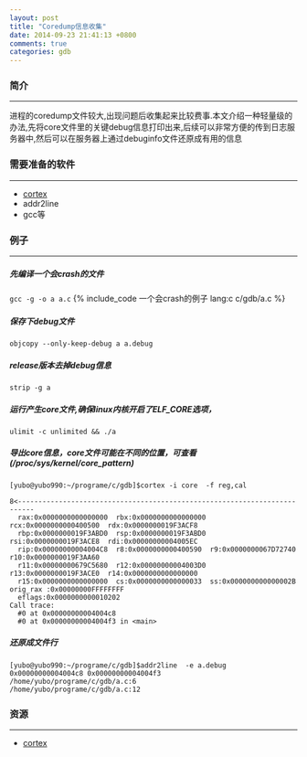 ```yaml
---
layout: post
title: "Coredump信息收集"
date: 2014-09-23 21:41:13 +0800
comments: true
categories: gdb
---
```


### 简介
---
进程的coredump文件较大,出现问题后收集起来比较费事.本文介绍一种轻量级的办法,先将core文件里的关键debug信息打印出来,后续可以非常方便的传到日志服务器中,然后可以在服务器上通过debuginfo文件还原成有用的信息

### 需要准备的软件
---
* [cortex]
* addr2line
* gcc等

<!--more-->

### 例子
---

##### 先编译一个会crash的文件

`gcc -g -o a a.c`
{% include_code 一个会crash的例子 lang:c c/gdb/a.c %}

##### 保存下debug文件

`objcopy --only-keep-debug a a.debug`

##### release版本去掉debug信息

`strip -g a`

##### 运行产生core文件,确保linux内核开启了ELF_CORE选项，

`ulimit -c unlimited && ./a`

##### 导出core信息，core文件可能在不同的位置，可查看(/proc/sys/kernel/core_pattern)

```
[yubo@yubo990:~/programe/c/gdb]$cortex -i core  -f reg,cal

8<--------------------------------------------------------------------------
  rax:0x0000000000000000  rbx:0x0000000000000000  rcx:0x0000000000400500  rdx:0x0000000019F3ACF8
  rbp:0x0000000019F3ABD0  rsp:0x0000000019F3ABD0  rsi:0x0000000019F3ACE8  rdi:0x00000000004005EC
  rip:0x00000000004004C8  r8:0x0000000000400590  r9:0x0000000067D72740  r10:0x0000000019F3AA60
  r11:0x00000000679C5680  r12:0x00000000004003D0  r13:0x0000000019F3ACE0  r14:0x0000000000000000
  r15:0x0000000000000000  cs:0x0000000000000033  ss:0x000000000000002B  orig_rax :0x00000000FFFFFFFF
  eflags:0x0000000000010202
Call trace:
  #0 at 0x00000000004004c8
  #0 at 0x00000000004004f3 in <main>
```


##### 还原成文件行

```
[yubo@yubo990:~/programe/c/gdb]$addr2line  -e a.debug  0x00000000004004c8 0x00000000004004f3
/home/yubo/programe/c/gdb/a.c:6
/home/yubo/programe/c/gdb/a.c:12
```


### 资源
---
* [cortex]


[cortex]: https://code.google.com/p/cortex-tool/downloads/list  "cortex"